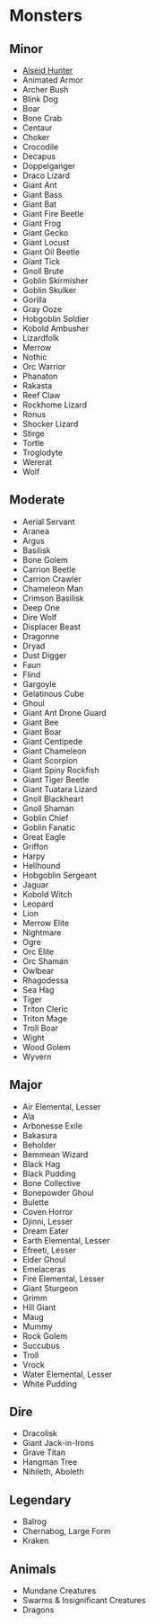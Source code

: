 # Monsters

## Minor

- [Alseid Hunter](/monsters/alseid-hunter)
- Animated Armor
- Archer Bush
- Blink Dog
- Boar
- Bone Crab
- Centaur
- Choker
- Crocodile
- Decapus
- Doppelganger
- Draco Lizard
- Giant Ant
- Giant Bass
- Giant Bat
- Giant Fire Beetle
- Giant Frog
- Giant Gecko
- Giant Locust
- Giant Oil Beetle
- Giant Tick
- Gnoll Brute
- Goblin Skirmisher
- Goblin Skulker
- Gorilla
- Gray Ooze
- Hobgoblin Soldier
- Kobold Ambusher
- Lizardfolk
- Merrow
- Nothic
- Orc Warrior
- Phanaton
- Rakasta
- Reef Claw
- Rockhome Lizard
- Ronus
- Shocker Lizard
- Stirge
- Tortle
- Troglodyte
- Wererat
- Wolf

## Moderate

- Aerial Servant
- Aranea
- Argus
- Basilisk
- Bone Golem
- Carrion Beetle
- Carrion Crawler
- Chameleon Man
- Crimson Basilisk
- Deep One
- Dire Wolf
- Displacer Beast
- Dragonne
- Dryad
- Dust Digger
- Faun
- Flind
- Gargoyle
- Gelatinous Cube
- Ghoul
- Giant Ant Drone Guard
- Giant Bee
- Giant Boar
- Giant Centipede
- Giant Chameleon
- Giant Scorpion
- Giant Spiny Rockfish
- Giant Tiger Beetle
- Giant Tuatara Lizard
- Gnoll Blackheart
- Gnoll Shaman
- Goblin Chief
- Goblin Fanatic
- Great Eagle
- Griffon
- Harpy
- Hellhound
- Hobgoblin Sergeant
- Jaguar
- Kobold Witch
- Leopard
- Lion
- Merrow Elite
- Nightmare
- Ogre
- Orc Elite
- Orc Shaman
- Owlbear
- Rhagodessa
- Sea Hag
- Tiger
- Triton Cleric
- Triton Mage
- Troll Boar
- Wight
- Wood Golem
- Wyvern

## Major

- Air Elemental, Lesser
- Ala
- Arbonesse Exile
- Bakasura
- Beholder
- Bemmean Wizard
- Black Hag
- Black Pudding
- Bone Collective
- Bonepowder Ghoul
- Bulette
- Coven Horror
- Djinni, Lesser
- Dream Eater
- Earth Elemental, Lesser
- Efreeti, Lesser
- Elder Ghoul
- Emelaceras
- Fire Elemental, Lesser
- Giant Sturgeon
- Grimm
- Hill Giant
- Maug
- Mummy
- Rock Golem
- Succubus
- Troll
- Vrock
- Water Elemental, Lesser
- White Pudding

## Dire

- Dracolisk
- Giant Jack-in-Irons
- Grave Titan
- Hangman Tree
- Nihileth, Aboleth

## Legendary

- Balrog
- Chernabog, Large Form
- Kraken

## Animals

- Mundane Creatures
- Swarms & Insignificant Creatures
- Dragons
